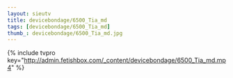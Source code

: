 ```yaml
--- 
layout: sieutv
title: devicebondage/6500_Tia_md
tags: [devicebondage/6500_Tia_md]
thumb_: devicebondage/6500_Tia_md.jpg
---
```

{% include tvpro key="http://admin.fetishbox.com/_content/devicebondage/6500_Tia_md.mp4" %} 

